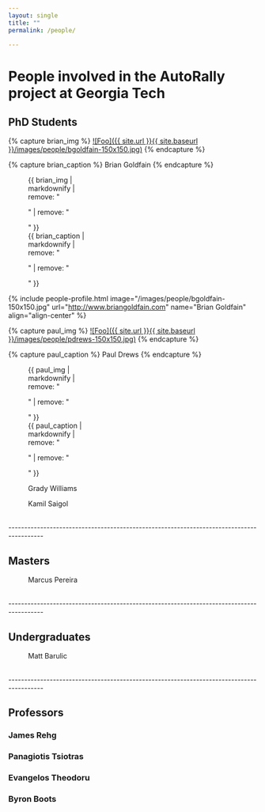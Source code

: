 ```yaml
---
layout: single
title: ""
permalink: /people/

---
```


# People involved in the AutoRally project at Georgia Tech

## PhD Students

{% capture brian_img %}
[![Foo]({{ site.url }}{{ site.baseurl }}/images/people/bgoldfain-150x150.jpg)](http://www.briangoldfain.com)
{% endcapture %}

{% capture brian_caption %}
Brian Goldfain
{% endcapture %}

<figure style="width: 150px" class="align-left">
  {{ brian_img | markdownify | remove: "<p>" | remove: "</p>" }}
  <figcaption>{{ brian_caption | markdownify | remove: "<p>" | remove: "</p>" }}</figcaption>
</figure>


{% include people-profile.html image="/images/people/bgoldfain-150x150.jpg" url="http://www.briangoldfain.com" name="Brian Goldfain" align="align-center" %}

{% capture paul_img %}
[![Foo]({{ site.url }}{{ site.baseurl }}/images/people/pdrews-150x150.jpg)](https://borg.cc.gatech.edu/people/pdrews3)
{% endcapture %}

{% capture paul_caption %}
Paul Drews
{% endcapture %}

<figure style="width: 150px" class="align-center">
  {{ paul_img | markdownify | remove: "<p>" | remove: "</p>" }}
  <figcaption>{{ paul_caption | markdownify | remove: "<p>" | remove: "</p>" }}</figcaption>
</figure>

<figure style="width: 150px" class="align-right">
  <img src="{{ site.url }}{{ site.baseurl }}/images/people/gwilliams-150x150.jpg" alt="">
  <figcaption>Grady Williams</figcaption>
</figure>

<figure style="width: 150px" class="align-left">
  <img src="{{ site.url }}{{ site.baseurl }}/images/people/ksaigol-150x150.jpg" alt="">
  <figcaption>Kamil Saigol</figcaption>
</figure>

<br />
-----------------------------------------------------------------------------------------

## Masters

<figure style="width: 150px" class="align-left">
  <img src="{{ site.url }}{{ site.baseurl }}/images/people/mpereira-150x150.jpg" alt="">
  <figcaption>Marcus Pereira</figcaption>
</figure>

<br />
-----------------------------------------------------------------------------------------

## Undergraduates

<figure style="width: 150px" class="align-left">
  <img src="{{ site.url }}{{ site.baseurl }}/images/people/mbarulic-277x277.jpg" alt="">
  <figcaption>Matt Barulic</figcaption>
</figure>

<br />
-----------------------------------------------------------------------------------------

## Professors

### James Rehg
### Panagiotis Tsiotras
### Evangelos Theodoru
### Byron Boots
